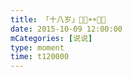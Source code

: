 ```yaml
---
title: 「十八岁」🎂🎂☀️☀️🎁🎁
date: 2015-10-09 12:00:00
mCategories: [说说]
type: moment
time: t120000
---
```


<div id="pics-20151009120000"></div>

<script src="/lib/moment/pics.js"></script>
<script>
var data = [
    {"link": "2015-10-09_000000.webp", "type": "shuoshuo"},
    {"link": "2015-10-09_000001.webp", "type": "shuoshuo"},
    {"link": "2015-10-09_000002.jpeg", "type": "shuoshuo"},
    {"link": "2015-10-09_000003.jpeg", "type": "shuoshuo"},
    {"link": "2015-10-09_000004.jpeg", "type": "shuoshuo"},
    {"link": "2015-10-09_000005.jpeg", "type": "shuoshuo"},
    {"link": "2015-10-09_000006.jpeg", "type": "shuoshuo"},
    {"link": "2015-10-09_000007.webp", "type": "shuoshuo"},
    {"link": "2015-10-09_000008.webp", "type": "shuoshuo"}
];
picsRender(data, "pics-20151009120000");
</script>
